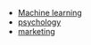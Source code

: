 * [Machine learning](machine%20learning/README.md)
* [psychology](psychology/README.md)
* [marketing](marketing/README.md)
